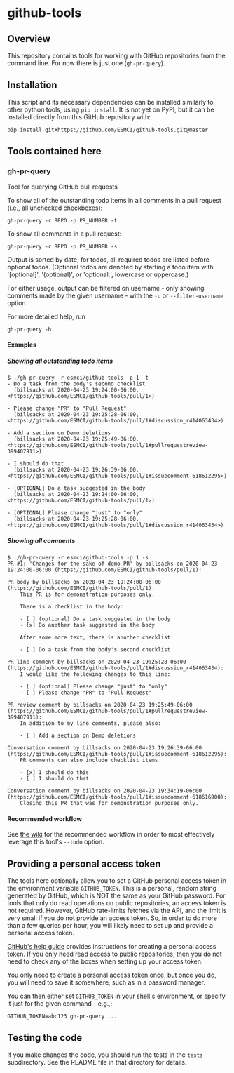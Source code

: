 # github-tools

## Overview

This repository contains tools for working with GitHub repositories from
the command line. For now there is just one (`gh-pr-query`).

## Installation

This script and its necessary dependencies can be installed similarly to
other python tools, using `pip install`. It is not yet on PyPI, but it
can be installed directly from this GitHub repository with:

```
pip install git+https://github.com/ESMCI/github-tools.git@master
```

## Tools contained here

### gh-pr-query

Tool for querying GitHub pull requests

To show all of the outstanding todo items in all comments in a pull request
(i.e., all unchecked checkboxes):

    gh-pr-query -r REPO -p PR_NUMBER -t

To show all comments in a pull request:

    gh-pr-query -r REPO -p PR_NUMBER -s

Output is sorted by date; for todos, all required todos are listed
before optional todos. (Optional todos are denoted by starting a todo
item with '[optional]', '(optional)', or 'optional:', lowercase or
uppercase.)

For either usage, output can be filtered on username - only showing
comments made by the given username - with the `-u` or
`--filter-username` option.

For more detailed help, run

    gh-pr-query -h
    
#### Examples

##### Showing all outstanding todo items

```
$ ./gh-pr-query -r esmci/github-tools -p 1 -t
- Do a task from the body's second checklist
  (billsacks at 2020-04-23 19:24:00-06:00, <https://github.com/ESMCI/github-tools/pull/1>)

- Please change "PR" to "Pull Request"
  (billsacks at 2020-04-23 19:25:28-06:00, <https://github.com/ESMCI/github-tools/pull/1#discussion_r414063434>)

- Add a section on Demo deletions
  (billsacks at 2020-04-23 19:25:49-06:00, <https://github.com/ESMCI/github-tools/pull/1#pullrequestreview-399407911>)

- I should do that
  (billsacks at 2020-04-23 19:26:39-06:00, <https://github.com/ESMCI/github-tools/pull/1#issuecomment-618612295>)

- [OPTIONAL] Do a task suggested in the body
  (billsacks at 2020-04-23 19:24:00-06:00, <https://github.com/ESMCI/github-tools/pull/1>)

- [OPTIONAL] Please change "just" to "only"
  (billsacks at 2020-04-23 19:25:28-06:00, <https://github.com/ESMCI/github-tools/pull/1#discussion_r414063434>)
```

##### Showing all comments

```
$ ./gh-pr-query -r esmci/github-tools -p 1 -s
PR #1: 'Changes for the sake of demo PR' by billsacks on 2020-04-23 19:24:00-06:00 (https://github.com/ESMCI/github-tools/pull/1):

PR body by billsacks on 2020-04-23 19:24:00-06:00 (https://github.com/ESMCI/github-tools/pull/1):
    This PR is for demonstration purposes only.

    There is a checklist in the body:

    - [ ] (optional) Do a task suggested in the body
    - [x] Do another task suggested in the body

    After some more text, there is another checklist:

    - [ ] Do a task from the body's second checklist

PR line comment by billsacks on 2020-04-23 19:25:28-06:00 (https://github.com/ESMCI/github-tools/pull/1#discussion_r414063434):
    I would like the following changes to this line:

    - [ ] (optional) Please change "just" to "only"
    - [ ] Please change "PR" to "Pull Request"

PR review comment by billsacks on 2020-04-23 19:25:49-06:00 (https://github.com/ESMCI/github-tools/pull/1#pullrequestreview-399407911):
    In addition to my line comments, please also:

    - [ ] Add a section on Demo deletions

Conversation comment by billsacks on 2020-04-23 19:26:39-06:00 (https://github.com/ESMCI/github-tools/pull/1#issuecomment-618612295):
    PR comments can also include checklist items

    - [x] I should do this
    - [ ] I should do that

Conversation comment by billsacks on 2020-04-23 19:34:19-06:00 (https://github.com/ESMCI/github-tools/pull/1#issuecomment-618616900):
    Closing this PR that was for demonstration purposes only.
```

#### Recommended workflow

See [the
wiki](https://github.com/ESMCI/github-tools/wiki/Recommended-pull-request-workflow-with-gh-pr-query)
for the recommended workflow in order to most effectively leverage this
tool's `--todo` option.

## Providing a personal access token

The tools here optionally allow you to set a GitHub personal access
token in the environment variable `GITHUB_TOKEN`. This is a personal,
random string generated by GitHub, which is NOT the same as your GitHub
password. For tools that only do read operations on public repositories,
an access token is not required. However, GitHub rate-limits fetches via
the API, and the limit is very small if you do not provide an access
token. So, in order to do more than a few queries per hour, you will
likely need to set up and provide a personal access token.

[GitHub's help
guide](https://help.github.com/en/github/authenticating-to-github/creating-a-personal-access-token-for-the-command-line)
provides instructions for creating a personal access token. If you only
need read access to public repositories, then you do not need to check
any of the boxes when setting up your access token.

You only need to create a personal access token once, but once you do,
you will need to save it somewhere, such as in a password manager.

You can then either set `GITHUB_TOKEN` in your shell's environment, or
specify it just for the given command - e.g.,:

```
GITHUB_TOKEN=abc123 gh-pr-query ...
```

## Testing the code

If you make changes the code, you should run the tests in the `tests`
subdirectory. See the README file in that directory for details.
